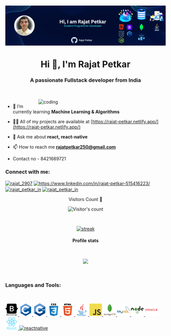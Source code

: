 ![logo](https://github.com/RajatPetkar/RajatPetkar/blob/main/banner.png)
<h1 align="center">Hi 👋, I'm Rajat Petkar</h1>
<h3 align="center">A passionate Fullstack developer from India</h3>
<br>
<br>

<img align="right" alt="coding" width="400" src="https://user-images.githubusercontent.com/55389276/140866485-8fb1c876-9a8f-4d6a-98dc-08c4981eaf70.gif">

- 🌱 I’m currently learning **Machine Learning & Algorithms**

- 👨‍💻 All of my projects are available at [https://rajat-petkar.netlify.app/](https://rajat-petkar.netlify.app/)

- 💬 Ask me about **react, react-native**

- 📫 How to reach me **rajatpetkar250@gmail.com**

- Contact no - 8421689721

<h3 align="left">Connect with me:</h3>
<p align="left">
<a href="https://twitter.com/rajat_2907" target="blank"><img align="center" src="https://raw.githubusercontent.com/rahuldkjain/github-profile-readme-generator/master/src/images/icons/Social/twitter.svg" alt="rajat_2907" height="30" width="40" /></a>
<a href="https://linkedin.com/in/rajat-petkar-515416223/" target="blank"><img align="center" src="https://raw.githubusercontent.com/rahuldkjain/github-profile-readme-generator/master/src/images/icons/Social/linked-in-alt.svg" alt="https://www.linkedin.com/in/rajat-petkar-515416223/" height="30" width="40" /></a>
<a href="https://instagram.com/rajat_petkar_in" target="blank"><img align="center" src="https://raw.githubusercontent.com/rahuldkjain/github-profile-readme-generator/master/src/images/icons/Social/instagram.svg" alt="rajat_petkar_in" height="30" width="40" /></a>
<a href="https://leetcode.com/RajatPetkar/" target="blank"><img align="center" src="https://raw.githubusercontent.com/rahuldkjain/github-profile-readme-generator/master/src/images/icons/Social/instagram.svg" alt="rajat_petkar_in" height="30" width="40" /></a>
</p>

<p align="center">Visitors Count 👀</p>
<p align="center"><img src="https://profile-counter.glitch.me/{RajatPetkar}/count.svg" alt="Visitor's count" /></p>
<br>

<p align="center">
  <a href="https://github.com/RajatPetkat">
    <img title="GithubStats" alt="streak" src="https://streak-stats.demolab.com?user=RajatPetkar&theme=gotham&hide_border=true&mode=weekly"/>
  </a>
</p>

<h4 align="center">Profile stats</h4>
<br>
<p align="center"><img src="https://github-readme-stats.vercel.app/api?username=RajatPetkar&count_private=true&show_icons=true&theme=gotham" /></p>
<br>

<h3 align="left">Languages and Tools:</h3>
<br>
<p align="left"> <a href="https://getbootstrap.com" target="_blank" rel="noreferrer"> <img src="https://raw.githubusercontent.com/devicons/devicon/master/icons/bootstrap/bootstrap-plain-wordmark.svg" alt="bootstrap" width="40" height="40"/> </a> <a href="https://www.cprogramming.com/" target="_blank" rel="noreferrer"> <img src="https://raw.githubusercontent.com/devicons/devicon/master/icons/c/c-original.svg" alt="c" width="40" height="40"/> </a> <a href="https://www.w3schools.com/cpp/" target="_blank" rel="noreferrer"> <img src="https://raw.githubusercontent.com/devicons/devicon/master/icons/cplusplus/cplusplus-original.svg" alt="cplusplus" width="40" height="40"/> </a> <a href="https://www.w3schools.com/css/" target="_blank" rel="noreferrer"> <img src="https://raw.githubusercontent.com/devicons/devicon/master/icons/css3/css3-original-wordmark.svg" alt="css3" width="40" height="40"/> </a> <a href="https://www.w3.org/html/" target="_blank" rel="noreferrer"> <img src="https://raw.githubusercontent.com/devicons/devicon/master/icons/html5/html5-original-wordmark.svg" alt="html5" width="40" height="40"/> </a> <a href="https://www.java.com" target="_blank" rel="noreferrer"> <img src="https://raw.githubusercontent.com/devicons/devicon/master/icons/java/java-original.svg" alt="java" width="40" height="40"/> </a> <a href="https://developer.mozilla.org/en-US/docs/Web/JavaScript" target="_blank" rel="noreferrer"> <img src="https://raw.githubusercontent.com/devicons/devicon/master/icons/javascript/javascript-original.svg" alt="javascript" width="40" height="40"/> </a> <a href="https://www.mongodb.com/" target="_blank" rel="noreferrer"> <img src="https://raw.githubusercontent.com/devicons/devicon/master/icons/mongodb/mongodb-original-wordmark.svg" alt="mongodb" width="40" height="40"/> </a> <a href="https://www.mysql.com/" target="_blank" rel="noreferrer"> <img src="https://raw.githubusercontent.com/devicons/devicon/master/icons/mysql/mysql-original-wordmark.svg" alt="mysql" width="40" height="40"/> </a> <a href="https://nodejs.org" target="_blank" rel="noreferrer"> <img src="https://raw.githubusercontent.com/devicons/devicon/master/icons/nodejs/nodejs-original-wordmark.svg" alt="nodejs" width="40" height="40"/> </a> <a href="https://www.oracle.com/" target="_blank" rel="noreferrer"> <img src="https://raw.githubusercontent.com/devicons/devicon/master/icons/oracle/oracle-original.svg" alt="oracle" width="40" height="40"/> </a> <a href="https://reactjs.org/" target="_blank" rel="noreferrer"> <img src="https://raw.githubusercontent.com/devicons/devicon/master/icons/react/react-original-wordmark.svg" alt="react" width="40" height="40"/> </a> <a href="https://reactnative.dev/" target="_blank" rel="noreferrer"> <img src="https://reactnative.dev/img/header_logo.svg" alt="reactnative" width="40" height="40"/> </a> </p>




